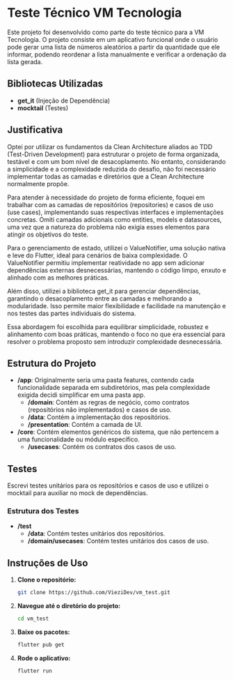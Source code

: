 # Teste Técnico VM Tecnologia

Este projeto foi desenvolvido como parte do teste técnico para a VM Tecnologia. O projeto consiste em um aplicativo funcional onde o usuário pode gerar uma lista de números aleatórios a partir da quantidade que ele informar, podendo reordenar a lista manualmente e verificar a ordenação da lista gerada.

## Bibliotecas Utilizadas

- **get_it** (Injeção de Dependência)
- **mocktail** (Testes)

## Justificativa

Optei por utilizar os fundamentos da Clean Architecture aliados ao TDD (Test-Driven Development) para estruturar o projeto de forma organizada, testável e com um bom nível de desacoplamento. No entanto, considerando a simplicidade e a complexidade reduzida do desafio, não foi necessário implementar todas as camadas e diretórios que a Clean Architecture normalmente propõe.

Para atender à necessidade do projeto de forma eficiente, foquei em trabalhar com as camadas de repositórios (repositories) e casos de uso (use cases), implementando suas respectivas interfaces e implementações concretas. Omiti camadas adicionais como entities, models e datasources, uma vez que a natureza do problema não exigia esses elementos para atingir os objetivos do teste.

Para o gerenciamento de estado, utilizei o ValueNotifier, uma solução nativa e leve do Flutter, ideal para cenários de baixa complexidade. O ValueNotifier permitiu implementar reatividade no app sem adicionar dependências externas desnecessárias, mantendo o código limpo, enxuto e alinhado com as melhores práticas.

Além disso, utilizei a biblioteca get_it para gerenciar dependências, garantindo o desacoplamento entre as camadas e melhorando a modularidade. Isso permite maior flexibilidade e facilidade na manutenção e nos testes das partes individuais do sistema.

Essa abordagem foi escolhida para equilibrar simplicidade, robustez e alinhamento com boas práticas, mantendo o foco no que era essencial para resolver o problema proposto sem introduzir complexidade desnecessária.

## Estrutura do Projeto

- **/app**: Originalmente seria uma pasta features, contendo cada funcionalidade separada em subdiretórios, mas pela complexidade exigida decidi simplificar em uma pasta app.
   - **/domain**: Contém as regras de negócio, como contratos (repositórios não implementados) e casos de uso.
   - **/data**: Contém a implementação dos repositórios.
   - **/presentation**: Contém a camada de UI.
- **/core**: Contém elementos genéricos do sistema, que não pertencem a uma funcionalidade ou módulo específico.   
   - **/usecases**: Contém os contratos dos casos de uso.

## Testes

Escrevi testes unitários para os repositórios e casos de uso e utilizei o mocktail para auxiliar no mock de dependências.

### Estrutura dos Testes

- **/test**
   - **/data**: Contém testes unitários dos repositórios.
   - **/domain/usecases**: Contém testes unitários dos casos de uso.

## Instruções de Uso

1. **Clone o repositório:**
   ```bash
   git clone https://github.com/VieziDev/vm_test.git
2. **Navegue até o diretório do projeto:**
   ```bash
   cd vm_test
3. **Baixe os pacotes:**
   ```bash
   flutter pub get
4. **Rode o aplicativo:**
   ```bash
   flutter run
